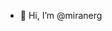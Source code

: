 - 👋 Hi, I’m @miranerg
<!---
miranerg/miranerg is a ✨ special ✨ repository because its `README.md` (this file) appears on your GitHub profile.
You can click the Preview link to take a look at your changes.
--->
